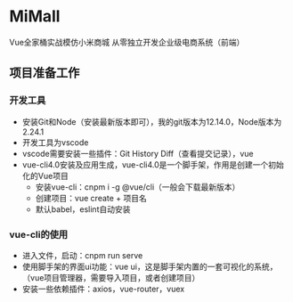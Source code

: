 # MiMall
Vue全家桶实战模仿小米商城 从零独立开发企业级电商系统（前端）

## 项目准备工作

### 开发工具
* 安装Git和Node（安装最新版本即可），我的git版本为12.14.0，Node版本为2.24.1
* 开发工具为vscode
* vscode需要安装一些插件：Git History Diff（查看提交记录），vue
* vue-cli4.0安装及应用生成，vue-cli4.0是一个脚手架，作用是创建一个初始化的Vue项目
    * 安装vue-cli：cnpm i -g @vue/cli（一般会下载最新版本）
    * 创建项目：vue create + 项目名
    * 默认babel，eslint自动安装

### vue-cli的使用
* 进入文件，启动：cnpm run serve
* 使用脚手架的界面ui功能：vue ui，这是脚手架内置的一套可视化的系统，（vue项目管理器，需要导入项目，或者创建项目）
* 安装一些依赖插件：axios，vue-router，vuex